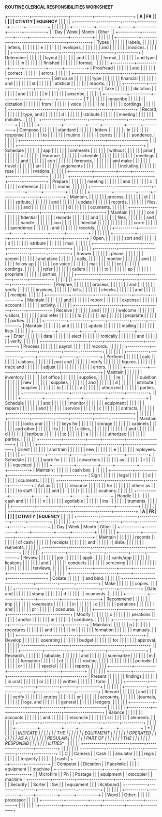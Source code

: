 **ROUTINE CLERICAL RESPONSIBILITIES WORKSHEET**

+-----------+-----------+------+-----------+-------+-----------+
| **A       | **FR      |      |           |       |           |
| CTIVITY** | EQUENCY** |      |           |       |           |
+-----------+-----------+------+-----------+-------+-----------+
|           |           |      |           |       |           |
+-----------+-----------+------+-----------+-------+-----------+
|           | Day       | Week | Month     | Other |           |
+-----------+-----------+------+-----------+-------+-----------+
|           |           |      |           |       |           |
+-----------+-----------+------+-----------+-------+-----------+
| Types     |           |      |           |       |           |
| labels,   |           |      |           |       |           |
| letters,  |           |      |           |       |           |
| e         |           |      |           |       |           |
| nvelopes, |           |      |           |       |           |
| and       |           |      |           |       |           |
| invoices. |           |      |           |       |           |
+-----------+-----------+------+-----------+-------+-----------+
| Determine |           |      |           |       |           |
| layout    |           |      |           |       |           |
| and       |           |      |           |       |           |
| format,   |           |      |           |       |           |
| and type  |           |      |           |       |           |
| in        |           |      |           |       |           |
| finished  |           |      |           |       |           |
| format.   |           |      |           |       |           |
+-----------+-----------+------+-----------+-------+-----------+
| Proofread |           |      |           |       |           |
| and       |           |      |           |       |           |
| correct   |           |      |           |       |           |
| errors.   |           |      |           |       |           |
+-----------+-----------+------+-----------+-------+-----------+
| Set up an |           |      |           |       |           |
| type      |           |      |           |       |           |
| financial |           |      |           |       |           |
| and       |           |      |           |       |           |
| st        |           |      |           |       |           |
| atistical |           |      |           |       |           |
| reports.  |           |      |           |       |           |
+-----------+-----------+------+-----------+-------+-----------+
| Take      |           |      |           |       |           |
| dictation |           |      |           |       |           |
| and       |           |      |           |       |           |
| tr        |           |      |           |       |           |
| anscribe. |           |      |           |       |           |
+-----------+-----------+------+-----------+-------+-----------+
| T         |           |      |           |       |           |
| ranscribe |           |      |           |       |           |
| dictation |           |      |           |       |           |
| from      |           |      |           |       |           |
| voice     |           |      |           |       |           |
| re        |           |      |           |       |           |
| cordings. |           |      |           |       |           |
+-----------+-----------+------+-----------+-------+-----------+
| Record,   |           |      |           |       |           |
| type, and |           |      |           |       |           |
| d         |           |      |           |       |           |
| istribute |           |      |           |       |           |
| meeting   |           |      |           |       |           |
| minutes.  |           |      |           |       |           |
+-----------+-----------+------+-----------+-------+-----------+
|           |           |      |           |       |           |
+-----------+-----------+------+-----------+-------+-----------+
| Compose   |           |      |           |       |           |
| standard  |           |      |           |       |           |
| letters   |           |      |           |       |           |
| in        |           |      |           |       |           |
| response  |           |      |           |       |           |
| to        |           |      |           |       |           |
| routine   |           |      |           |       |           |
| corres    |           |      |           |       |           |
| pondence. |           |      |           |       |           |
+-----------+-----------+------+-----------+-------+-----------+
|           |           |      |           |       |           |
+-----------+-----------+------+-----------+-------+-----------+
| Schedule  |           |      |           |       |           |
| app       |           |      |           |       |           |
| ointments |           |      |           |       |           |
| without   |           |      |           |       |           |
| prior     |           |      |           |       |           |
| c         |           |      |           |       |           |
| learance, |           |      |           |       |           |
| schedule  |           |      |           |       |           |
|           |           |      |           |       |           |
| meetings  |           |      |           |       |           |
| and       |           |      |           |       |           |
| con       |           |      |           |       |           |
| ferences, |           |      |           |       |           |
| and make  |           |      |           |       |           |
| travel    |           |      |           |       |           |
| arr       |           |      |           |       |           |
| angements |           |      |           |       |           |
|           |           |      |           |       |           |
| including |           |      |           |       |           |
| rese      |           |      |           |       |           |
| rvations. |           |      |           |       |           |
+-----------+-----------+------+-----------+-------+-----------+
|           |           |      |           |       |           |
+-----------+-----------+------+-----------+-------+-----------+
| Prepare   |           |      |           |       |           |
| meeting   |           |      |           |       |           |
| and       |           |      |           |       |           |
| c         |           |      |           |       |           |
| onference |           |      |           |       |           |
| rooms.    |           |      |           |       |           |
+-----------+-----------+------+-----------+-------+-----------+
|           |           |      |           |       |           |
+-----------+-----------+------+-----------+-------+-----------+
| Maintain, |           |      |           |       |           |
| process,  |           |      |           |       |           |
| di        |           |      |           |       |           |
| stribute, |           |      |           |       |           |
| and       |           |      |           |       |           |
| update    |           |      |           |       |           |
| records,  |           |      |           |       |           |
| files,    |           |      |           |       |           |
| and       |           |      |           |       |           |
|           |           |      |           |       |           |
| d         |           |      |           |       |           |
| ocuments. |           |      |           |       |           |
+-----------+-----------+------+-----------+-------+-----------+
| Maintain  |           |      |           |       |           |
| con       |           |      |           |       |           |
| fidential |           |      |           |       |           |
| records   |           |      |           |       |           |
| and       |           |      |           |       |           |
| files,    |           |      |           |       |           |
| and       |           |      |           |       |           |
| handle    |           |      |           |       |           |
| con       |           |      |           |       |           |
| fidential |           |      |           |       |           |
|           |           |      |           |       |           |
| corre     |           |      |           |       |           |
| spondence |           |      |           |       |           |
| and       |           |      |           |       |           |
| records.  |           |      |           |       |           |
+-----------+-----------+------+-----------+-------+-----------+
|           |           |      |           |       |           |
+-----------+-----------+------+-----------+-------+-----------+
| Open,     |           |      |           |       |           |
| sort and  |           |      |           |       |           |
| d         |           |      |           |       |           |
| istribute |           |      |           |       |           |
| mail.     |           |      |           |       |           |
+-----------+-----------+------+-----------+-------+-----------+
|           |           |      |           |       |           |
+-----------+-----------+------+-----------+-------+-----------+
| Answer    |           |      |           |       |           |
| phone,    |           |      |           |       |           |
| screen    |           |      |           |       |           |
| and place |           |      |           |       |           |
| calls,    |           |      |           |       |           |
| monitor   |           |      |           |       |           |
| and       |           |      |           |       |           |
| follow up |           |      |           |       |           |
| on voice  |           |      |           |       |           |
| mail      |           |      |           |       |           |
| re        |           |      |           |       |           |
| cordings, |           |      |           |       |           |
| refer     |           |      |           |       |           |
| callers   |           |      |           |       |           |
| to        |           |      |           |       |           |
| ap        |           |      |           |       |           |
| propriate |           |      |           |       |           |
| parties.  |           |      |           |       |           |
+-----------+-----------+------+-----------+-------+-----------+
|           |           |      |           |       |           |
+-----------+-----------+------+-----------+-------+-----------+
| Prepare,  |           |      |           |       |           |
| process,  |           |      |           |       |           |
| and       |           |      |           |       |           |
| verify    |           |      |           |       |           |
| invoices, |           |      |           |       |           |
| bills,    |           |      |           |       |           |
| checks    |           |      |           |       |           |
| and       |           |      |           |       |           |
| receipts. |           |      |           |       |           |
+-----------+-----------+------+-----------+-------+-----------+
| Maintain  |           |      |           |       |           |
| and       |           |      |           |       |           |
| report    |           |      |           |       |           |
| expense   |           |      |           |       |           |
| account   |           |      |           |       |           |
| activity. |           |      |           |       |           |
+-----------+-----------+------+-----------+-------+-----------+
| Receive   |           |      |           |       |           |
| and       |           |      |           |       |           |
| welcome   |           |      |           |       |           |
| visitors, |           |      |           |       |           |
| and refer |           |      |           |       |           |
| to        |           |      |           |       |           |
| ap        |           |      |           |       |           |
| propriate |           |      |           |       |           |
| parties.  |           |      |           |       |           |
+-----------+-----------+------+-----------+-------+-----------+
| Maintain  |           |      |           |       |           |
| and       |           |      |           |       |           |
| update    |           |      |           |       |           |
| mailing   |           |      |           |       |           |
| lists.    |           |      |           |       |           |
+-----------+-----------+------+-----------+-------+-----------+
| Enter     |           |      |           |       |           |
| data      |           |      |           |       |           |
| elect     |           |      |           |       |           |
| ronically |           |      |           |       |           |
| and       |           |      |           |       |           |
| verify.   |           |      |           |       |           |
+-----------+-----------+------+-----------+-------+-----------+
| Process   |           |      |           |       |           |
| payroll   |           |      |           |       |           |
| records.  |           |      |           |       |           |
+-----------+-----------+------+-----------+-------+-----------+
|           |           |      |           |       |           |
+-----------+-----------+------+-----------+-------+-----------+
| Perform   |           |      |           |       |           |
| calc      |           |      |           |       |           |
| ulations, |           |      |           |       |           |
| post and  |           |      |           |       |           |
| verify    |           |      |           |       |           |
| figures,  |           |      |           |       |           |
| trace and |           |      |           |       |           |
| adjust    |           |      |           |       |           |
|           |           |      |           |       |           |
| errors.   |           |      |           |       |           |
+-----------+-----------+------+-----------+-------+-----------+
| Maintain  |           |      |           |       |           |
| inventory |           |      |           |       |           |
| of office |           |      |           |       |           |
| supplies, |           |      |           |       |           |
| re        |           |      |           |       |           |
| quisition |           |      |           |       |           |
| new       |           |      |           |       |           |
| supplies, |           |      |           |       |           |
| and       |           |      |           |       |           |
| d         |           |      |           |       |           |
| istribute |           |      |           |       |           |
| supplies  |           |      |           |       |           |
| to        |           |      |           |       |           |
| a         |           |      |           |       |           |
| uthorized |           |      |           |       |           |
| parties.  |           |      |           |       |           |
+-----------+-----------+------+-----------+-------+-----------+
|           |           |      |           |       |           |
+-----------+-----------+------+-----------+-------+-----------+
| Schedule  |           |      |           |       |           |
| and       |           |      |           |       |           |
| monitor   |           |      |           |       |           |
| equipment |           |      |           |       |           |
| repairs   |           |      |           |       |           |
| and       |           |      |           |       |           |
| service   |           |      |           |       |           |
| c         |           |      |           |       |           |
| ontracts. |           |      |           |       |           |
+-----------+-----------+------+-----------+-------+-----------+
|           |           |      |           |       |           |
+-----------+-----------+------+-----------+-------+-----------+
| Maintain  |           |      |           |       |           |
| locks and |           |      |           |       |           |
| keys for  |           |      |           |       |           |
| storage   |           |      |           |       |           |
| cabinets  |           |      |           |       |           |
| and other |           |      |           |       |           |
| fa        |           |      |           |       |           |
| cilities, |           |      |           |       |           |
|           |           |      |           |       |           |
| and       |           |      |           |       |           |
| d         |           |      |           |       |           |
| istribute |           |      |           |       |           |
| to        |           |      |           |       |           |
| a         |           |      |           |       |           |
| uthorized |           |      |           |       |           |
| parties.  |           |      |           |       |           |
+-----------+-----------+------+-----------+-------+-----------+
|           |           |      |           |       |           |
+-----------+-----------+------+-----------+-------+-----------+
| Orient    |           |      |           |       |           |
| and train |           |      |           |       |           |
| new       |           |      |           |       |           |
| e         |           |      |           |       |           |
| mployees. |           |      |           |       |           |
+-----------+-----------+------+-----------+-------+-----------+
| Schedule  |           |      |           |       |           |
| work for  |           |      |           |       |           |
| coworkers |           |      |           |       |           |
| as        |           |      |           |       |           |
| r         |           |      |           |       |           |
| equested. |           |      |           |       |           |
+-----------+-----------+------+-----------+-------+-----------+
| Maintain  |           |      |           |       |           |
| cash box. |           |      |           |       |           |
+-----------+-----------+------+-----------+-------+-----------+
| Sign      |           |      |           |       |           |
| legal     |           |      |           |       |           |
| d         |           |      |           |       |           |
| ocuments. |           |      |           |       |           |
+-----------+-----------+------+-----------+-------+-----------+
| Act as    |           |      |           |       |           |
| resource  |           |      |           |       |           |
| for       |           |      |           |       |           |
| others as |           |      |           |       |           |
| to staff  |           |      |           |       |           |
| and       |           |      |           |       |           |
| l         |           |      |           |       |           |
| ocations. |           |      |           |       |           |
+-----------+-----------+------+-----------+-------+-----------+
| Handle    |           |      |           |       |           |
| cash and  |           |      |           |       |           |
| n         |           |      |           |       |           |
| egotiable |           |      |           |       |           |
| ins       |           |      |           |       |           |
| truments. |           |      |           |       |           |
+-----------+-----------+------+-----------+-------+-----------+
|           |           |      |           |       |           |
+-----------+-----------+------+-----------+-------+-----------+
| **A       | **FR      |      |           |       |           |
| CTIVITY** | EQUENCY** |      |           |       |           |
+-----------+-----------+------+-----------+-------+-----------+
|           |           |      |           |       |           |
+-----------+-----------+------+-----------+-------+-----------+
|           | Day       | Week | Month     | Other |           |
+-----------+-----------+------+-----------+-------+-----------+
|           |           |      |           |       |           |
+-----------+-----------+------+-----------+-------+-----------+
| Maintain  |           |      |           |       |           |
| records   |           |      |           |       |           |
| of cash   |           |      |           |       |           |
| receipts  |           |      |           |       |           |
| and       |           |      |           |       |           |
| disbu     |           |      |           |       |           |
| rsements. |           |      |           |       |           |
+-----------+-----------+------+-----------+-------+-----------+
|           |           |      |           |       |           |
+-----------+-----------+------+-----------+-------+-----------+
| Review    |           |      |           |       |           |
| job       |           |      |           |       |           |
| appli     |           |      |           |       |           |
| cants/app |           |      |           |       |           |
| lications |           |      |           |       |           |
| and       |           |      |           |       |           |
| conducts  |           |      |           |       |           |
| screening |           |      |           |       |           |
|           |           |      |           |       |           |
| in        |           |      |           |       |           |
| terviews. |           |      |           |       |           |
+-----------+-----------+------+-----------+-------+-----------+
|           |           |      |           |       |           |
+-----------+-----------+------+-----------+-------+-----------+
| Collate   |           |      |           |       |           |
| and bind. |           |      |           |       |           |
+-----------+-----------+------+-----------+-------+-----------+
| Make      |           |      |           |       |           |
| copies.   |           |      |           |       |           |
+-----------+-----------+------+-----------+-------+-----------+
| Date and  |           |      |           |       |           |
| stamp     |           |      |           |       |           |
| d         |           |      |           |       |           |
| ocuments. |           |      |           |       |           |
+-----------+-----------+------+-----------+-------+-----------+
| Recommend |           |      |           |       |           |
| imp       |           |      |           |       |           |
| rovements |           |      |           |       |           |
| in        |           |      |           |       |           |
| o         |           |      |           |       |           |
| perations |           |      |           |       |           |
| and       |           |      |           |       |           |
| pr        |           |      |           |       |           |
| ocedures. |           |      |           |       |           |
+-----------+-----------+------+-----------+-------+-----------+
| Modify    |           |      |           |       |           |
| o         |           |      |           |       |           |
| perations |           |      |           |       |           |
| and/or    |           |      |           |       |           |
| pr        |           |      |           |       |           |
| ocedures. |           |      |           |       |           |
+-----------+-----------+------+-----------+-------+-----------+
| Maintain  |           |      |           |       |           |
| p         |           |      |           |       |           |
| rocedures |           |      |           |       |           |
| and       |           |      |           |       |           |
| in        |           |      |           |       |           |
| formation |           |      |           |       |           |
| manuals.  |           |      |           |       |           |
+-----------+-----------+------+-----------+-------+-----------+
| Develop   |           |      |           |       |           |
| operating |           |      |           |       |           |
| budget    |           |      |           |       |           |
| for       |           |      |           |       |           |
| approval. |           |      |           |       |           |
+-----------+-----------+------+-----------+-------+-----------+
|           |           |      |           |       |           |
+-----------+-----------+------+-----------+-------+-----------+
| Research, |           |      |           |       |           |
| tabulate, |           |      |           |       |           |
| and       |           |      |           |       |           |
| summarize |           |      |           |       |           |
| in        |           |      |           |       |           |
| formation |           |      |           |       |           |
| of        |           |      |           |       |           |
| routine,  |           |      |           |       |           |
|           |           |      |           |       |           |
| periodic  |           |      |           |       |           |
| or        |           |      |           |       |           |
| special   |           |      |           |       |           |
| reports.  |           |      |           |       |           |
+-----------+-----------+------+-----------+-------+-----------+
|           |           |      |           |       |           |
+-----------+-----------+------+-----------+-------+-----------+
| Present   |           |      |           |       |           |
| findings  |           |      |           |       |           |
| in oral   |           |      |           |       |           |
| or        |           |      |           |       |           |
| written   |           |      |           |       |           |
| form.     |           |      |           |       |           |
+-----------+-----------+------+-----------+-------+-----------+
|           |           |      |           |       |           |
+-----------+-----------+------+-----------+-------+-----------+
| Record    |           |      |           |       |           |
| and       |           |      |           |       |           |
| verify    |           |      |           |       |           |
| entries   |           |      |           |       |           |
| or        |           |      |           |       |           |
| accounts, |           |      |           |       |           |
| journals, |           |      |           |       |           |
| logs, and |           |      |           |       |           |
| general   |           |      |           |       |           |
| ledgers.  |           |      |           |       |           |
+-----------+-----------+------+-----------+-------+-----------+
|           |           |      |           |       |           |
+-----------+-----------+------+-----------+-------+-----------+
| Balance   |           |      |           |       |           |
| accounts  |           |      |           |       |           |
| and       |           |      |           |       |           |
| reconcile |           |      |           |       |           |
| st        |           |      |           |       |           |
| atements. |           |      |           |       |           |
+-----------+-----------+------+-----------+-------+-----------+
|           |           |      |           |       |           |
+-----------+-----------+------+-----------+-------+-----------+
| *         |           |      |           |       |           |
| *INDICATE |           |      |           |       |           |
| THE       |           |      |           |       |           |
| EQUIPMENT |           |      |           |       |           |
| OPERATED  |           |      |           |       |           |
| AS A      |           |      |           |       |           |
| REGULAR   |           |      |           |       |           |
| PART OF   |           |      |           |       |           |
| THE       |           |      |           |       |           |
| RESPONSIB |           |      |           |       |           |
| ILITIES** |           |      |           |       |           |
+-----------+-----------+------+-----------+-------+-----------+
|           |           |      |           |       |           |
+-----------+-----------+------+-----------+-------+-----------+
|           | C         |      | Camera    |       | Cash      |
|           | alculator |      |           |       | regis     |
|           |           |      |           |       | ter/petty |
|           |           |      |           |       | cash      |
+-----------+-----------+------+-----------+-------+-----------+
|           | Computer  |      | Dictation |       | Facsimile |
|           |           |      | equipment |       | machine   |
+-----------+-----------+------+-----------+-------+-----------+
|           | Microfilm |      | Ph        |       | Postage   |
|           | equipment |      | otocopier |       | machine   |
+-----------+-----------+------+-----------+-------+-----------+
|           | Security  |      | Sorter    |       | Sw        |
|           | equipment |      |           |       | itchboard |
+-----------+-----------+------+-----------+-------+-----------+
|           |           |      |           |       |           |
+-----------+-----------+------+-----------+-------+-----------+
|           | Word      |      | Other:    |       |           |
|           | processor |      |           |       |           |
+-----------+-----------+------+-----------+-------+-----------+
|           |           |      |           |       |           |
+-----------+-----------+------+-----------+-------+-----------+
